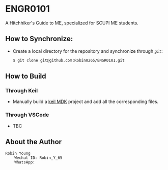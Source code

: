 # ENGR0101
A Hitchhiker's Guide to ME, specialized for SCUPI ME students.
## How to Synchronize:
* Create a local directory for the repository and synchronize through *``git``*: 
    ```bash
    $ git clone git@github.com:Robin0265/ENGR0101.git
    ```
## How to Build

### Through Keil

* Manually build a [keil MDK](https://developer.arm.com/Tools%20and%20Software/Keil%20MDK) project and add all the corresponding files.

### Through VSCode

* TBC

## About the Author

```
Robin Young
    Wechat ID: Robin_Y_65
    WhatsApp: 
```